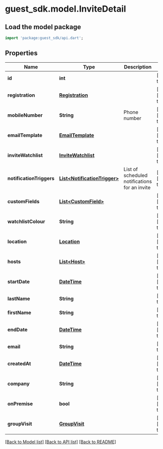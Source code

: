 # guest_sdk.model.InviteDetail

## Load the model package
```dart
import 'package:guest_sdk/api.dart';
```

## Properties
Name | Type | Description | Notes
------------ | ------------- | ------------- | -------------
**id** | **int** |  | [default to null]
**registration** | [**Registration**](Registration.md) |  | [optional] [default to null]
**mobileNumber** | **String** | Phone number | [optional] [default to null]
**emailTemplate** | [**EmailTemplate**](EmailTemplate.md) |  | [optional] [default to null]
**inviteWatchlist** | [**InviteWatchlist**](InviteWatchlist.md) |  | [optional] [default to null]
**notificationTriggers** | [**List&lt;NotificationTrigger&gt;**](NotificationTrigger.md) | List of scheduled notifications for an invite | [optional] [default to []]
**customFields** | [**List&lt;CustomField&gt;**](CustomField.md) |  | [optional] [default to []]
**watchlistColour** | **String** |  | [optional] [default to null]
**location** | [**Location**](Location.md) |  | [optional] [default to null]
**hosts** | [**List&lt;Host&gt;**](Host.md) |  | [optional] [default to []]
**startDate** | [**DateTime**](DateTime.md) |  | [optional] [default to null]
**lastName** | **String** |  | [default to null]
**firstName** | **String** |  | [default to null]
**endDate** | [**DateTime**](DateTime.md) |  | [optional] [default to null]
**email** | **String** |  | [default to null]
**createdAt** | [**DateTime**](DateTime.md) |  | [optional] [default to null]
**company** | **String** |  | [optional] [default to null]
**onPremise** | **bool** |  | [optional] [default to null]
**groupVisit** | [**GroupVisit**](GroupVisit.md) |  | [optional] [default to null]

[[Back to Model list]](../README.md#documentation-for-models) [[Back to API list]](../README.md#documentation-for-api-endpoints) [[Back to README]](../README.md)


